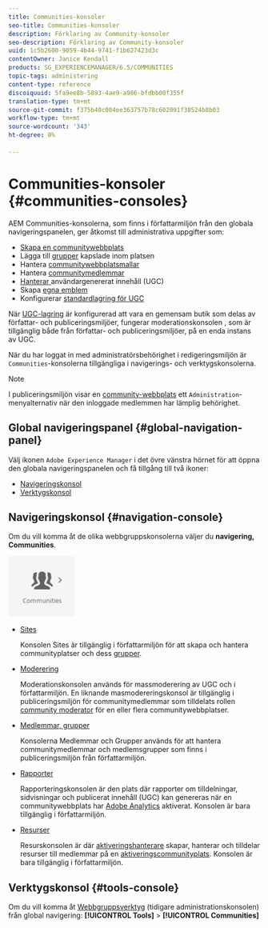 ```yaml
---
title: Communities-konsoler
seo-title: Communities-konsoler
description: Förklaring av Community-konsoler
seo-description: Förklaring av Community-konsoler
uuid: 1c5b2600-9059-4b44-9741-f1b627423d3c
contentOwner: Janice Kendall
products: SG_EXPERIENCEMANAGER/6.5/COMMUNITIES
topic-tags: administering
content-type: reference
discoiquuid: 5fa9ee8b-5893-4ae9-a986-bfdbb00f355f
translation-type: tm+mt
source-git-commit: f375b40c084ee363757b78c602091f38524b8b03
workflow-type: tm+mt
source-wordcount: '343'
ht-degree: 0%

---
```



# Communities-konsoler {#communities-consoles}

AEM Communities-konsolerna, som finns i författarmiljön från den globala navigeringspanelen, ger åtkomst till administrativa uppgifter som:

* [Skapa en communitywebbplats](sites-console.md)
* Lägga till [grupper](groups.md) kapslade inom platsen
* Hantera [communitywebbplatsmallar](sites.md)
* Hantera [communitymedlemmar](members.md)
* [Hanterar ](moderate-ugc.md) användargenererat innehåll (UGC)
* Skapa [egna emblem](badges.md)
* Konfigurerar [standardlagring för UGC](srp-config.md)

När [UGC-lagring](working-with-srp.md) är konfigurerad att vara en gemensam butik som delas av författar- och publiceringsmiljöer, fungerar moderationskonsolen [](moderation.md), som är tillgänglig både från författar- och publiceringsmiljöer, på en enda instans av UGC.

När du har loggat in med administratörsbehörighet i redigeringsmiljön är `Communities`-konsolerna tillgängliga i navigerings- och verktygskonsolerna.

>[!NOTE]
>
>I publiceringsmiljön visar en [community-webbplats](sites-console.md) ett `Administration`-menyalternativ när den inloggade medlemmen har lämplig behörighet.

## Global navigeringspanel {#global-navigation-panel}

Välj ikonen `Adobe Experience Manager` i det övre vänstra hörnet för att öppna den globala navigeringspanelen och få tillgång till två ikoner:

* [Navigeringskonsol](#navigation-console)
* [Verktygskonsol](tools.md)

## Navigeringskonsol {#navigation-console}

Om du vill komma åt de olika webbgruppskonsolerna väljer du **navigering, Communities**.

![communities](assets/communities.png)

* [Sites](sites-console.md)

   Konsolen Sites är tillgänglig i författarmiljön för att skapa och hantera communityplatser och dess [grupper](groups.md).

* [Moderering](moderation.md)

   Moderationskonsolen används för massmoderering av UGC och i författarmiljön. En liknande masmodereringskonsol är tillgänglig i publiceringsmiljön för communitymedlemmar som tilldelats rollen [community moderator](users.md#publishenvironmentusersandgroups) för en eller flera communitywebbplatser.

* [Medlemmar, grupper](members.md)

   Konsolerna Medlemmar och Grupper används för att hantera communitymedlemmar och medlemsgrupper som finns i publiceringsmiljön från författarmiljön.

* [Rapporter](reports.md)

   Rapporteringskonsolen är den plats där rapporter om tilldelningar, sidvisningar och publicerat innehåll (UGC) kan genereras när en communitywebbplats har [Adobe Analytics](sites-console.md#analytics) aktiverat. Konsolen är bara tillgänglig i författarmiljön.

* [Resurser](resources.md)

   Resurskonsolen är där [aktiveringshanterare](enablement.md#communitymanagers) skapar, hanterar och tilldelar resurser till medlemmar på en [aktiveringscommunityplats](overview.md#enablement-community). Konsolen är bara tillgänglig i författarmiljön.

## Verktygskonsol {#tools-console}

Om du vill komma åt [Webbgruppsverktyg](tools.md) (tidigare administrationskonsolen) från global navigering: **[!UICONTROL Tools]** > **[!UICONTROL Communities]**
